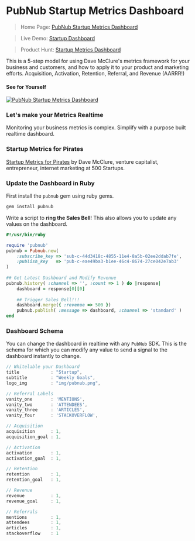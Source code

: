 # PubNub Startup Metrics Dashboard

> Home Page: [PubNub Startup Metrics Dashboard](http://www.pubnub.com/developers/demos/startup-metrics-dashboard/)

> Live Demo: [Startup Dashboard](http://stephenlb.github.io/startup-metrics-dashboard/)

> Product Hunt: [Startup Metrics Dashboard](http://www.producthunt.com/posts/startup-metrics-dashboard)

This is a 5-step model for using Dave McClure's 
metrics framework for your business and customers,
and how to apply it to your product and marketing efforts.
Acquisition, Activation, Retention, Referral, and Revenue (AARRR!)

#### See for Yourself

[![PubNub Startup Metrics Dashboard](http://pubnub.s3.amazonaws.com/assets/startup-metrics-dasbhoard-video.gif)](http://stephenlb.github.io/startup-metrics-dashboard/)

### Let's make your Metrics Realtime

Monitoring your business metrics is complex.
Simplify with a purpose built realtime dashboard.

### Startup Metrics for Pirates

[Startup Metrics for Pirates](
http://www.slideshare.net/dmc500hats/startup-metrics-for-pirates-long-version)
by Dave McClure, venture capitalist, entrepreneur,
internet marketing at 500 Startups.

### Update the Dashboard in Ruby

First install the `pubnub` gem using ruby gems.

```bash
gem install pubnub
```
 
Write a script to **ring the Sales Bell**!
This also allows you to update any values on the dashboard.

```ruby
#!/usr/bin/ruby

require 'pubnub'
pubnub = Pubnub.new(
    :subscribe_key => 'sub-c-44d3418c-4855-11e4-8a5b-02ee2ddab7fe',
    :publish_key   => 'pub-c-eae49ba3-b1ee-46c4-8674-27ce042e7ab3'
)
 
## Get Latest Dashboard and Modify Revenue
pubnub.history( :channel => '', :count => 1 ) do |response|
    dashboard = response[0][0]
 
    ## Trigger Sales Bell!!!
    dashboard.merge({ :revenue => 500 })
    pubnub.publish( :message => dashboard, :channel => 'standard' )
end
```

### Dashboard Schema

You can change the dashboard in realtime with any `PubNub` SDK.
This is the schema for which you can modify any value to
send a signal to the dashboard instantly to change.

```javascript
// Whitelable your Dashboard
title            : "Startup",
subtitle         : "Weekly Goals",
logo_img         : "img/pubnub.png",

// Referral Labels
vanity_one       : 'MENTIONS',
vanity_two       : 'ATTENDEES',
vanity_three     : 'ARTICLES',
vanity_four      : 'STACKOVERFLOW',

// Acquisition
acquisition      : 1,
acquisition_goal : 1,

// Activation
activation       : 1,
activation_goal  : 1,

// Retention
retention        : 1,
retention_goal   : 1,

// Revenue
revenue          : 1,
revenue_goal     : 1,

// Referrals
mentions         : 1,
attendees        : 1,
articles         : 1,
stackoverflow    : 1
```
